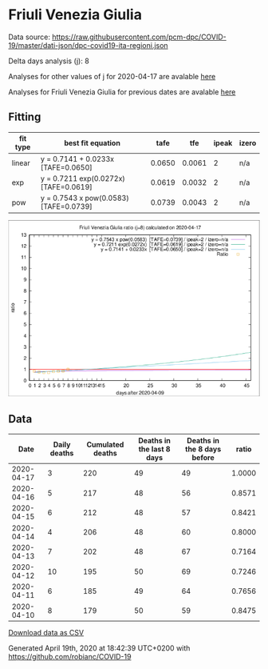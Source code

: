 # Friuli Venezia Giulia

Data source: https://raw.githubusercontent.com/pcm-dpc/COVID-19/master/dati-json/dpc-covid19-ita-regioni.json

Delta days analysis (j): 8

Analyses for other values of j for 2020-04-17 are avalable [here](../2020-04-17/README.md)

Analyses for Friuli Venezia Giulia for previous dates are avalable [here](../README.md)

## Fitting 
|fit type|best fit equation|tafe|tfe|ipeak|izero|
|-------|-----|--------|------|---|---|
|linear|y = 0.7141 + 0.0233x  [TAFE=0.0650]|0.0650|0.0061|2|n/a|
|exp|y = 0.7211 exp(0.0272x)  [TAFE=0.0619]|0.0619|0.0032|2|n/a|
|pow|y = 0.7543 x pow(0.0583)  [TAFE=0.0739]|0.0739|0.0043|2|n/a|

![Plot](COVID-19_friuli_venezia_giulia_j8_2020-04-17.png)

## Data
|Date|Daily deaths|Cumulated deaths|Deaths in the last 8 days|Deaths in the 8 days before|ratio|
|----|----------|-----------|-------|--------------------|-----|
|2020-04-17|3|220|49|49|1.0000|
|2020-04-16|5|217|48|56|0.8571|
|2020-04-15|6|212|48|57|0.8421|
|2020-04-14|4|206|48|60|0.8000|
|2020-04-13|7|202|48|67|0.7164|
|2020-04-12|10|195|50|69|0.7246|
|2020-04-11|6|185|49|64|0.7656|
|2020-04-10|8|179|50|59|0.8475|

[Download data as CSV](COVID-19_friuli_venezia_giulia_j8_2020-04-17.csv)

Generated April 19th, 2020 at 18:42:39 UTC+0200 with https://github.com/robianc/COVID-19
